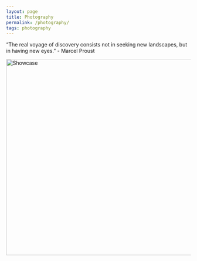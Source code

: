 ```yaml
---
layout: page
title: Photography
permalink: /photography/
tags: photography
---
```


“The real voyage of discovery consists not in seeking new landscapes, but in having new eyes.” - Marcel Proust

<a data-flickr-embed="true" data-header="true"  href="https://www.flickr.com/photos/splendorevision/albums/72157670630820101" title="Showcase "><img src="https://c5.staticflickr.com/9/8744/28342753836_9fcfbc54bb_c.jpg" width="800" height="534" alt="Showcase "></a><script async src="//embedr.flickr.com/assets/client-code.js" charset="utf-8"></script>